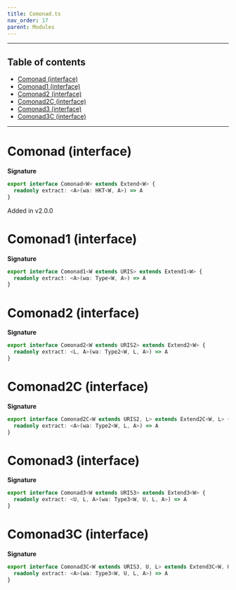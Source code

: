 ```yaml
---
title: Comonad.ts
nav_order: 17
parent: Modules
---
```


---

<h2 class="text-delta">Table of contents</h2>

- [Comonad (interface)](#comonad-interface)
- [Comonad1 (interface)](#comonad1-interface)
- [Comonad2 (interface)](#comonad2-interface)
- [Comonad2C (interface)](#comonad2c-interface)
- [Comonad3 (interface)](#comonad3-interface)
- [Comonad3C (interface)](#comonad3c-interface)

---

# Comonad (interface)

**Signature**

```ts
export interface Comonad<W> extends Extend<W> {
  readonly extract: <A>(wa: HKT<W, A>) => A
}
```

Added in v2.0.0

# Comonad1 (interface)

**Signature**

```ts
export interface Comonad1<W extends URIS> extends Extend1<W> {
  readonly extract: <A>(wa: Type<W, A>) => A
}
```

# Comonad2 (interface)

**Signature**

```ts
export interface Comonad2<W extends URIS2> extends Extend2<W> {
  readonly extract: <L, A>(wa: Type2<W, L, A>) => A
}
```

# Comonad2C (interface)

**Signature**

```ts
export interface Comonad2C<W extends URIS2, L> extends Extend2C<W, L> {
  readonly extract: <A>(wa: Type2<W, L, A>) => A
}
```

# Comonad3 (interface)

**Signature**

```ts
export interface Comonad3<W extends URIS3> extends Extend3<W> {
  readonly extract: <U, L, A>(wa: Type3<W, U, L, A>) => A
}
```

# Comonad3C (interface)

**Signature**

```ts
export interface Comonad3C<W extends URIS3, U, L> extends Extend3C<W, U, L> {
  readonly extract: <A>(wa: Type3<W, U, L, A>) => A
}
```
